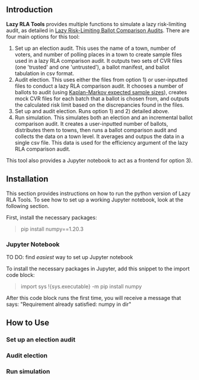 ## Introduction

**Lazy RLA Tools** provides multiple functions to simulate a lazy risk-limiting audit, as detailed in [Lazy Risk-Limiting Ballot Comparison Audits](https://arxiv.org/abs/2202.02607). There are four main options for this tool: 
1) Set up an election audit. This uses the name of a town, number of voters, and number of polling places in a town to create sample files used in a lazy RLA comparison audit. It outputs two sets of CVR files (one 'trusted' and one 'untrusted'), a ballot manifest, and ballot tabulation in csv format. 
2) Audit election. This uses either the files from option 1) or user-inputted files to conduct a lazy RLA comparison audit. It chooses a number of ballots to audit (using [Kaplan-Markov expected sample sizes](https://ucb-stat-159-s21.github.io/site/Notes/audit.html)), creates mock CVR files for each batch that a ballot is chosen from, and outputs the calculated risk limit based on the discrepancies found in the files. 
3) Set up and audit election. Runs option 1) and 2) detailed above.
4) Run simulation. This simulates both an election and an incremental ballot comparison audit. It creates a user-inputted number of ballots, distributes them to towns, then runs a ballot comparison audit and collects the data on a town level. It averages and outpus the data in a single csv file. This data is used for the efficiency argument of the lazy RLA comparison audit. 

This tool also provides a Jupyter notebook to act as a frontend for option 3). 

## Installation

This section provides instructions on how to run the python version of Lazy RLA Tools. To see how to set up a working Jupyter notebook, look at the following section.

First, install the necessary packages:
> pip install numpy==1.20.3

### Jupyter Notebook

TO DO: find *easiest* way to set up Jupyter notebook

To install the necessary packages in Jupyter, add this snippet to the import code block:

> import sys
> !{sys.executable} -m pip install numpy

After this code block runs the first time, you will receive a message that says: "Requirement already satisfied: numpy in dir"

## How to Use
### Set up an election audit
### Audit election
### Run simulation

